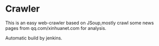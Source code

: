 # Crawler

This is an easy web-crawler based on JSoup,mostly crawl some news pages from qq.com/xinhuanet.com for analysis.


Automatic build by jenkins.
